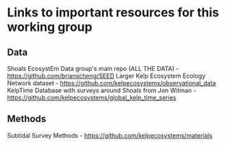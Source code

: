 # Links to important resources for this working group

## Data

Shoals EcosystEm Data group's main repo (ALL THE DATA) - https://github.com/brianscheng/SEED
Larger Kelp Ecosystem Ecology Network dataset - https://github.com/kelpecosystems/observational_data
KelpTime Database with surveys around Shoals from Jon Witman - https://github.com/kelpecosystems/global_kelp_time_series

## Methods

Subtidal Survey Methods - https://github.com/kelpecosystems/materials
